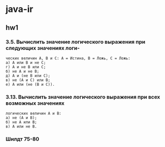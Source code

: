 # java-ir

## hw1

### 3.5. Вычислить значение логического выражения при следующих значениях логи-
    ческих величин А, В и С: А = Истина, В = Ложь, С = Ложь:
    а) А или В и не С;
    г) А и не В или С;
    б) не А и не В;
    д) А и (не В или С);
    в) не (А и С) или В;
    е) А или (не (В и С)).
    

### 3.13. Вычислить значение логического выражения при всех возможных значениях
    логических величин А и В:
    а) не (А и В);
    б) не А или В;
    в) А или не В.
    
### Шилдт 75-80   
